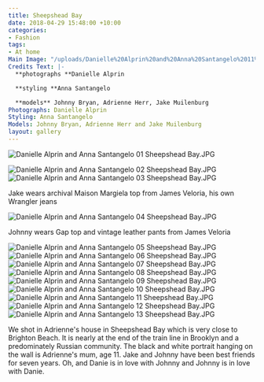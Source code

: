 ```yaml
---
title: Sheepshead Bay
date: 2018-04-29 15:48:00 +10:00
categories:
- Fashion
tags:
- At home
Main Image: "/uploads/Danielle%20Alprin%20and%20Anna%20Santangelo%2011%20Sheepshead%20Bay.JPG"
Credits Text: |-
  **photographs **Danielle Alprin

  **styling **Anna Santangelo

  **models** Johnny Bryan, Adrienne Herr, Jake Muilenburg
Photographs: Danielle Alprin
Styling: Anna Santangelo
Models: Johnny Bryan, Adrienne Herr and Jake Muilenburg
layout: gallery
---
```


![Danielle Alprin and Anna Santangelo 01 Sheepshead Bay.JPG](/uploads/Danielle%20Alprin%20and%20Anna%20Santangelo%2001%20Sheepshead%20Bay.JPG)

![Danielle Alprin and Anna Santangelo 02 Sheepshead Bay.JPG](/uploads/Danielle%20Alprin%20and%20Anna%20Santangelo%2002%20Sheepshead%20Bay.JPG)![Danielle Alprin and Anna Santangelo 03 Sheepshead Bay.JPG](/uploads/Danielle%20Alprin%20and%20Anna%20Santangelo%2003%20Sheepshead%20Bay.JPG)

Jake wears archival Maison Margiela top from James Veloria, his own Wrangler jeans

![Danielle Alprin and Anna Santangelo 04 Sheepshead Bay.JPG](/uploads/Danielle%20Alprin%20and%20Anna%20Santangelo%2004%20Sheepshead%20Bay.JPG)

Johnny wears Gap top and vintage leather pants from James Veloria

![Danielle Alprin and Anna Santangelo 05 Sheepshead Bay.JPG](/uploads/Danielle%20Alprin%20and%20Anna%20Santangelo%2005%20Sheepshead%20Bay.JPG)![Danielle Alprin and Anna Santangelo 06 Sheepshead Bay.JPG](/uploads/Danielle%20Alprin%20and%20Anna%20Santangelo%2006%20Sheepshead%20Bay.JPG)![Danielle Alprin and Anna Santangelo 07 Sheepshead Bay.JPG](/uploads/Danielle%20Alprin%20and%20Anna%20Santangelo%2007%20Sheepshead%20Bay.JPG)![Danielle Alprin and Anna Santangelo 08 Sheepshead Bay.JPG](/uploads/Danielle%20Alprin%20and%20Anna%20Santangelo%2008%20Sheepshead%20Bay.JPG)![Danielle Alprin and Anna Santangelo 09 Sheepshead Bay.JPG](/uploads/Danielle%20Alprin%20and%20Anna%20Santangelo%2009%20Sheepshead%20Bay.JPG)![Danielle Alprin and Anna Santangelo 10 Sheepshead Bay.JPG](/uploads/Danielle%20Alprin%20and%20Anna%20Santangelo%2010%20Sheepshead%20Bay.JPG)![Danielle Alprin and Anna Santangelo 11 Sheepshead Bay.JPG](/uploads/Danielle%20Alprin%20and%20Anna%20Santangelo%2011%20Sheepshead%20Bay.JPG)![Danielle Alprin and Anna Santangelo 12 Sheepshead Bay.JPG](/uploads/Danielle%20Alprin%20and%20Anna%20Santangelo%2012%20Sheepshead%20Bay.JPG)![Danielle Alprin and Anna Santangelo 13 Sheepshead Bay.JPG](/uploads/Danielle%20Alprin%20and%20Anna%20Santangelo%2013%20Sheepshead%20Bay.JPG)

We shot in Adrienne's house in Sheepshead Bay which is very close to Brighton Beach. It is nearly at the end of the train line in Brooklyn and a predominately Russian community. The black and white portrait hanging on the wall is Adrienne's mum, age 11.  Jake and Johnny have been best friends for seven years. Oh, and Danie is in love with Johnny and Johnny is in love with Danie.